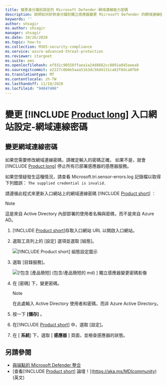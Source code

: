 ```yaml
---
title: 變更身分識別設定的 Microsoft Defender-網域連線能力密碼
description: 說明如何針對身分識別獨立感應器變更 Microsoft Defender 的網域連線密碼。
keywords: ''
author: shsagir
ms.author: shsagir
manager: shsagir
ms.date: 10/26/2020
ms.topic: how-to
ms.collection: M365-security-compliance
ms.service: azure-advanced-threat-protection
ms.reviewer: itargoet
ms.suite: ems
ms.openlocfilehash: ef931c90558ffaea1a24d8682cc8091a845aeea8
ms.sourcegitcommit: e2227c0b0e5aaa5163dc56d4131ca82f8dca8fb0
ms.translationtype: MT
ms.contentlocale: zh-TW
ms.lasthandoff: 11/18/2020
ms.locfileid: "94847406"
---
```

# <a name="change-product-long-portal-configuration---domain-connectivity-password"></a>變更 [!INCLUDE [Product long](includes/product-long.md)] 入口網站設定-網域連線密碼

## <a name="change-the-domain-connectivity-password"></a>變更網域連線密碼

如果您需要修改網域連線密碼，請確定輸入的密碼正確。 如果不是，就會 [!INCLUDE [Product long](includes/product-long.md)] 停止所有已部署感應器的感應器服務。

如果您懷疑發生這種情況，請查看 Microsoft.tri.sensor-errors.log 記錄檔以取得下列錯誤： `The supplied credential is invalid.`

請遵循此程式來更新入口網站上的網域連線密碼 [!INCLUDE [Product short](includes/product-short.md)] ：

> [!NOTE]
> 這是來自 Active Directory 內部部署的使用者名稱與密碼，而不是來自 Azure AD。

1. [!INCLUDE [Product short](includes/product-short.md)]存取入口網站 URL 以開啟入口網站。

1. 選取工具列上的 [設定] 選項並選取 [組態]。

    ![[!INCLUDE [Product short](includes/product-short.md)] 組態設定圖示](media/config-menu.png)

1. 選取 [目錄服務]。

    ![[!包含 [產品簡短] (包含/產品簡短的 md) ] 獨立感應器變更密碼影像](media/directory-services.png)

1. 在 [密碼] 下，變更密碼。

    > [!NOTE]
    > 在此處輸入 Active Directory 使用者和密碼，而非 Azure Active Directory。

1. 按一下 **[儲存]** 。

1. 在[!INCLUDE [Product short](includes/product-short.md)] 中，選取 [設定]。
1. 在 [ **系統**] 下，選取 [ **感應器** ] 頁面，並檢查感應器的狀態。

## <a name="see-also"></a>另請參閱

- [與端點的 Microsoft Defender 整合](integrate-mde.md)
- [查看[!INCLUDE [Product short](includes/product-short.md)] 論壇！](https://aka.ms/MDIcommunity)\(英文\)
